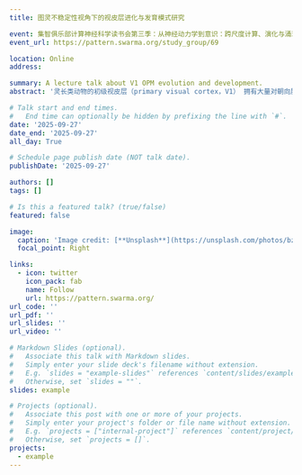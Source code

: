 ```yaml
---
title: 图灵不稳定性视角下的视皮层进化与发育模式研究 

event: 集智俱乐部计算神经科学读书会第三季：从神经动力学到意识：跨尺度计算、演化与涌现
event_url: https://pattern.swarma.org/study_group/69

location: Online
address:

summary: A lecture talk about V1 OPM evolution and development.
abstract: '灵长类动物的初级视皮层（primary visual cortex，V1） 拥有大量对朝向展现选择性（orientation selective）的兴奋性神经元，这一经典的实验现象自50年代由诺奖得主 Hubel & Wiesel 汇报起便吸引了广泛的研究，直至今日已取得众多突破性认识。其中，非齿类大目动物（Non-Glires）成熟 V1 神经元群的偏好朝向在空间分布上呈垂直方向一致，水平方向似周期（quasi-periodic）变化的特点。该空间分布模式被称为 Orientation Preference Map（OPM），其形成的机制吸引了众多理论神经物理学家的兴趣。OPM 如何从刚出生时的 absence 到成熟时的 presence 可以用非平衡统计物理中的图灵不稳定性来定量描述，该模型预测了V1 OPM拥有奇异点密度（pinwheel density）为圆周率常数 π 的跨物种 common design, 并于2010年由 (Kaschube et al., 2010, Science) 分析光学成像数据证实。这一轰动性的成果推断该 common design 是视皮层进化的必然结果，其形成只依赖 V1 神经元在静息态的自组织（self-organization）而非此前长期认为的由视网膜和丘脑调控。在之后的15年间不同实验室对不同物种的视觉实验证明了该推断的可靠性。因此，如何用图灵不稳定性的自组织理论定量理解视皮层在进化与发育中的模式形成（pattern formation）是本期读书会所关心的话题，我们将从实验和理论两个方面并行出发，回顾针对 OPM common design 探索的历史长河中两者如何互相启发并一步步揭开其神秘面纱。'

# Talk start and end times.
#   End time can optionally be hidden by prefixing the line with `#`.
date: '2025-09-27'
date_end: '2025-09-27'
all_day: True

# Schedule page publish date (NOT talk date).
publishDate: '2025-09-27'

authors: []
tags: []

# Is this a featured talk? (true/false)
featured: false

image:
  caption: 'Image credit: [**Unsplash**](https://unsplash.com/photos/bzdhc5b3Bxs)'
  focal_point: Right

links:
  - icon: twitter
    icon_pack: fab
    name: Follow
    url: https://pattern.swarma.org/
url_code: ''
url_pdf: ''
url_slides: ''
url_video: ''

# Markdown Slides (optional).
#   Associate this talk with Markdown slides.
#   Simply enter your slide deck's filename without extension.
#   E.g. `slides = "example-slides"` references `content/slides/example-slides.md`.
#   Otherwise, set `slides = ""`.
slides: example

# Projects (optional).
#   Associate this post with one or more of your projects.
#   Simply enter your project's folder or file name without extension.
#   E.g. `projects = ["internal-project"]` references `content/project/deep-learning/index.md`.
#   Otherwise, set `projects = []`.
projects:
  - example
---
```


